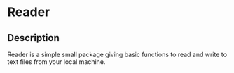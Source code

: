 # Reader

## Description

Reader is a simple small package giving basic functions to read and write to text files from your local machine.

